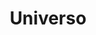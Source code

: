 ---
title: "Universo"
url: /ciudad-autonoma-de-buenos-aires/universo-avenida-federico-lacroze/
shop: Supermarkt
---